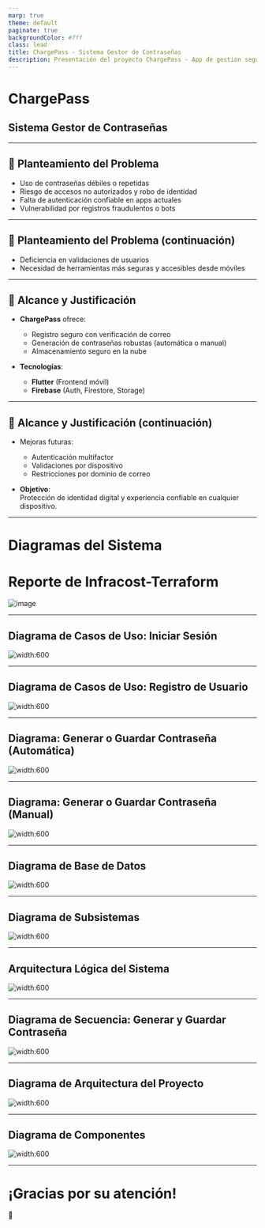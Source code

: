 ```yaml
---
marp: true
theme: default
paginate: true
backgroundColor: #fff
class: lead
title: ChargePass - Sistema Gestor de Contraseñas
description: Presentación del proyecto ChargePass - App de gestión segura de contraseñas
---
```


# ChargePass  
## Sistema Gestor de Contraseñas

---

## 📌 Planteamiento del Problema

- Uso de contraseñas débiles o repetidas
- Riesgo de accesos no autorizados y robo de identidad
- Falta de autenticación confiable en apps actuales
- Vulnerabilidad por registros fraudulentos o bots

---

## 📌 Planteamiento del Problema (continuación)

- Deficiencia en validaciones de usuarios
- Necesidad de herramientas más seguras y accesibles desde móviles

---

## 🎯 Alcance y Justificación

- **ChargePass** ofrece:
  - Registro seguro con verificación de correo
  - Generación de contraseñas robustas (automática o manual)
  - Almacenamiento seguro en la nube

- **Tecnologías**:
  - **Flutter** (Frontend móvil)
  - **Firebase** (Auth, Firestore, Storage)

---

## 🎯 Alcance y Justificación (continuación)

- Mejoras futuras:
  - Autenticación multifactor
  - Validaciones por dispositivo
  - Restricciones por dominio de correo

- **Objetivo**:  
  Protección de identidad digital y experiencia confiable en cualquier dispositivo.

---

# Diagramas del Sistema

# Reporte de Infracost-Terraform

![image](https://github.com/user-attachments/assets/04882d98-a4f1-46c9-a9b0-5130cc7b433d)

---

## Diagrama de Casos de Uso: Iniciar Sesión

![width:600](https://github.com/user-attachments/assets/c57b2e90-2e57-49ee-be79-4469aea216c5)

---

## Diagrama de Casos de Uso: Registro de Usuario

![width:600](https://github.com/user-attachments/assets/6aaedd05-e416-45ce-acf1-612d73a330cf)

---

## Diagrama: Generar o Guardar Contraseña (Automática)

![width:600](https://github.com/user-attachments/assets/cfbed588-a714-4d77-908a-3aedf842e1a2)

---

## Diagrama: Generar o Guardar Contraseña (Manual)

![width:600](https://github.com/user-attachments/assets/376f3be5-3cc8-4e8e-a6a5-fe0dcbdae0e5)

---

## Diagrama de Base de Datos

![width:600](https://github.com/user-attachments/assets/2d825ea1-f8f5-4c02-aedd-6dbb1b151ffb)

---

## Diagrama de Subsistemas

![width:600](https://github.com/user-attachments/assets/d541121b-9fc0-4922-9042-420517727d05)

---

## Arquitectura Lógica del Sistema

![width:600](https://github.com/user-attachments/assets/ab028cd1-5208-4444-b023-0c15b32e9e98)

---

## Diagrama de Secuencia: Generar y Guardar Contraseña

![width:600](https://github.com/user-attachments/assets/7b835bb3-4b5b-4d8e-9b14-9f88fc7d5d38)

---

## Diagrama de Arquitectura del Proyecto

![width:600](https://github.com/user-attachments/assets/6082cedf-8f56-4711-911a-6c08c7612282)

---

## Diagrama de Componentes

![width:600](https://github.com/user-attachments/assets/c30abac8-6903-4a09-977a-6df9a6d35949)

---

# ¡Gracias por su atención!  
🚀
